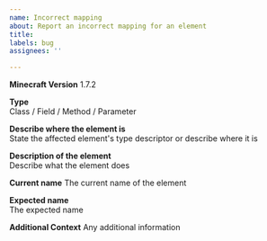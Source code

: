 ```yaml
---
name: Incorrect mapping
about: Report an incorrect mapping for an element
title: 
labels: bug
assignees: ''

---
```


**Minecraft Version**
1.7.2

**Type**  
Class / Field / Method / Parameter

**Describe where the element is**  
State the affected element's type descriptor or describe where it is

**Description of the element**  
Describe what the element does

**Current name**
The current name of the element

**Expected name**  
The expected name

**Additional Context**
Any additional information
